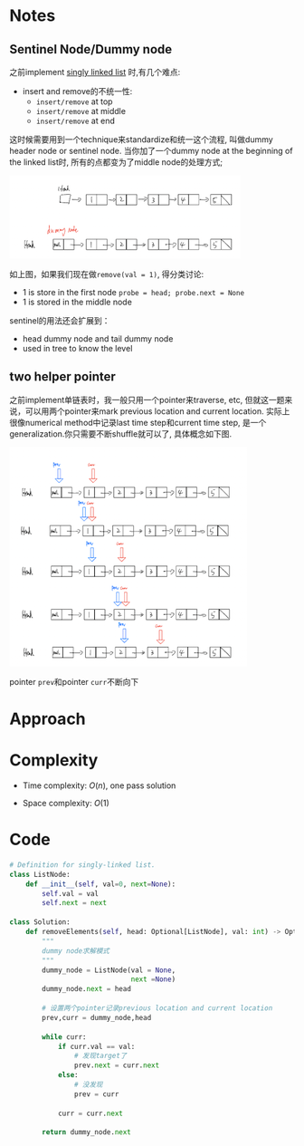 # Notes
## Sentinel Node/Dummy node
<!-- Describe your approach to solving the problem. -->
之前implement [singly linked list](/data%20structure%20implementaion/linked_list/SLinkedList.py) 时,有几个难点:
- insert and remove的不统一性:
  - `insert/remove` at top
  - `insert/remove` at middle
  - `insert/remove` at end

这时候需要用到一个technique来standardize和统一这个流程, 叫做dummy header node or sentinel node. 当你加了一个dummy node at the beginning of the linked list时, 所有的点都变为了middle node的处理方式;

![](./fig1.png)

如上图，如果我们现在做`remove(val = 1)`, 得分类讨论:
- 1 is store in the first node `probe = head; probe.next = None`
- 1 is stored in the middle node

sentinel的用法还会扩展到：
- head dummy node and tail dummy node
- used in tree to know the level


## two helper pointer
之前implement单链表时，我一般只用一个pointer来traverse, etc, 但就这一题来说，可以用两个pointer来mark previous location and current location. 实际上很像numerical method中记录last time step和current time step, 是一个generalization.你只需要不断shuffle就可以了, 具体概念如下图.

![](./fig2.png)

pointer `prev`和pointer `curr`不断向下

# Approach

# Complexity
- Time complexity: $O(n)$, one pass solution
<!-- Add your time complexity here, e.g. $$O(n)$$ -->

- Space complexity: $O(1)$
<!-- Add your space complexity here, e.g. $$O(n)$$ -->

# Code
```python
# Definition for singly-linked list.
class ListNode:
    def __init__(self, val=0, next=None):
        self.val = val
        self.next = next

class Solution:
    def removeElements(self, head: Optional[ListNode], val: int) -> Optional[ListNode]:
        """
        dummy node求解模式
        """
        dummy_node = ListNode(val = None,
                              next =None)
        dummy_node.next = head
        
        # 设置两个pointer记录previous location and current location
        prev,curr = dummy_node,head

        while curr:
            if curr.val == val:
                # 发现target了
                prev.next = curr.next
            else:
                # 没发现
                prev = curr
            
            curr = curr.next
            
        return dummy_node.next
```